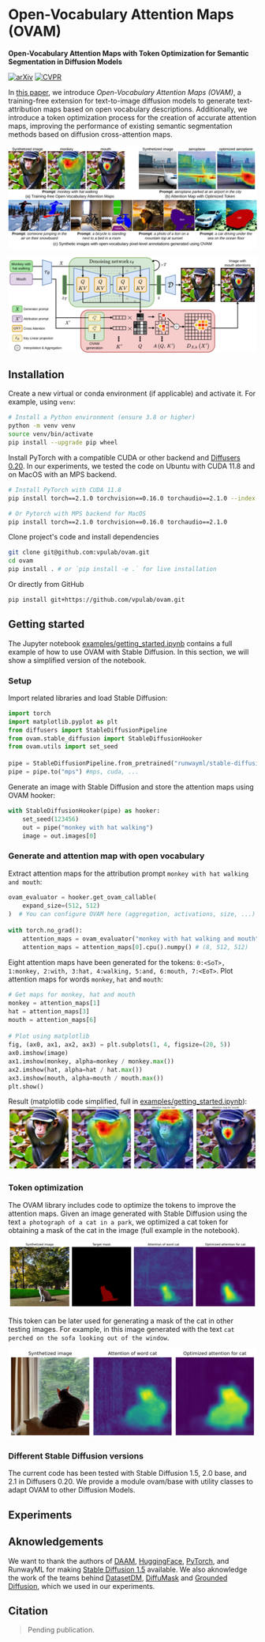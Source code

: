 # Open-Vocabulary Attention Maps (OVAM)

**Open-Vocabulary Attention Maps with Token Optimization for Semantic Segmentation in Diffusion Models**


[![arXiv](https://img.shields.io/badge/arXiv-abcd.efgh-b31b1b.svg)](https://arxiv.org/abs/abcd.efgh)
[![CVPR](https://img.shields.io/badge/pending-publication?label=CVPR%202024&color=blue&link=https%3A%2F%2Fcvpr.thecvf.com%2F)](https://cvpr.thecvf.com/)


In [this paper](https://arxig.org), we introduce *Open-Vocabulary Attention Maps (OVAM)*, a training-free extension for text-to-image diffusion models to generate text-attribution maps based on open vocabulary descriptions. Additionally, we introduce a token optimization process for the creation of accurate attention maps, improving the performance of existing semantic segmentation methods based on diffusion cross-attention maps.

![teaser](docs/assets/teaser.svg)

![diagram](docs/assets/diagram-OVAM.svg)

## Installation

Create a new virtual or conda environment (if applicable) and activate it. For example, using `venv`:

```bash
# Install a Python environment (ensure 3.8 or higher)
python -m venv venv
source venv/bin/activate
pip install --upgrade pip wheel
```

Install PyTorch with a compatible CUDA or other backend and [Diffusers 0.20](https://pypi.org/project/diffusers/0.20.2/). In our experiments, we tested the code on Ubuntu with CUDA 11.8 and on MacOS with an MPS backend.

```bash
# Install PyTorch with CUDA 11.8
pip install torch==2.1.0 torchvision==0.16.0 torchaudio==2.1.0 --index-url https://download.pytorch.org/whl/cu118
```

```bash
# Or Pytorch with MPS backend for MacOS
pip install torch==2.1.0 torchvision==0.16.0 torchaudio==2.1.0
```

Clone project's code and install dependencies

```bash
git clone git@github.com:vpulab/ovam.git
cd ovam
pip install . # or `pip install -e .` for live installation
```

Or directly from GitHub

```bash
pip install git+https://github.com/vpulab/ovam.git
```

## Getting started

The Jupyter notebook [examples/getting_started.ipynb](./examples/getting_started.ipynb) contains a full example of how to use OVAM with Stable Diffusion. In this section, we will show a simplified version of the notebook.

### Setup
Import related libraries and load Stable Diffusion:

```python
import torch
import matplotlib.pyplot as plt
from diffusers import StableDiffusionPipeline
from ovam.stable_diffusion import StableDiffusionHooker
from ovam.utils import set_seed

pipe = StableDiffusionPipeline.from_pretrained("runwayml/stable-diffusion-v1-5")
pipe = pipe.to("mps") #mps, cuda, ...
```

Generate an image with Stable Diffusion and store the attention maps using OVAM hooker:

```python
with StableDiffusionHooker(pipe) as hooker:
    set_seed(123456)
    out = pipe("monkey with hat walking")
    image = out.images[0]
```
### Generate and attention map with open vocabulary

Extract attention maps for the attribution prompt `monkey with hat walking and mouth`:

```python
ovam_evaluator = hooker.get_ovam_callable(
    expand_size=(512, 512)
)  # You can configure OVAM here (aggregation, activations, size, ...)

with torch.no_grad():
    attention_maps = ovam_evaluator("monkey with hat walking and mouth")
    attention_maps = attention_maps[0].cpu().numpy() # (8, 512, 512)
```

Eight attention maps have been generated for the tokens:  `0:<SoT>, 1:monkey, 2:with, 3:hat, 4:walking, 5:and, 6:mouth, 7:<EoT>`. Plot attention maps for words `monkey`, `hat` and `mouth`:

```python
# Get maps for monkey, hat and mouth
monkey = attention_maps[1]
hat = attention_maps[3]
mouth = attention_maps[6]

# Plot using matplotlib
fig, (ax0, ax1, ax2, ax3) = plt.subplots(1, 4, figsize=(20, 5))
ax0.imshow(image)
ax1.imshow(monkey, alpha=monkey / monkey.max())
ax2.imshow(hat, alpha=hat / hat.max())
ax3.imshow(mouth, alpha=mouth / mouth.max())
plt.show()
```
Result (matplotlib code simplified, full in [examples/getting_started.ipynb](./examples/getting_started.ipynb)):
![result](docs/assets/attention_maps.svg)

### Token optimization

The OVAM library includes code to optimize the tokens to improve the attention maps. Given an image generated with Stable Diffusion using the text `a photograph of a cat in a park`, we optimized a cat token for obtaining a mask of the cat in the image (full example in the notebook).

![Token optimization](docs/assets/optimized_training_attention.svg)

This token can be later used for generating a mask of the cat in other testing images. For example, in this image generated with the text `cat perched on the sofa looking out of the window`.

![Token optimization](docs/assets/optimized_testing_attention.svg)

### Different Stable Diffusion versions

The current code has been tested with Stable Diffusion 1.5, 2.0 base, and 2.1 in Diffusers 0.20. We provide a module ovam/base with utility classes to adapt OVAM to other Diffusion Models.

## Experiments

## Aknowledgements

We want to thank the authors of [DAAM](https://github.com/castorini/daam), [HuggingFace](https://huggingface.co/docs/diffusers/index), [PyTorch](https://pytorch.org/), and RunwayML for making [Stable Diffusion 1.5](https://huggingface.co/runwayml/stable-diffusion-v1-5) available. We also aknowledge the work of the teams behind [DatasetDM](https://github.com/showlab/DatasetDM), [DiffuMask](https://github.com/weijiawu/DiffuMask) and [Grounded Diffusion](https://github.com/Lipurple/Grounded-Diffusion), which we used in our experiments.

## Citation

> Pending publication.
